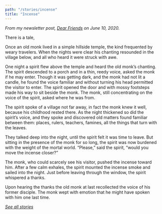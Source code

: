 ```yaml
---
path: "/stories/incense"
title: "Incense"
---
```


_From my newsletter post, [Dear Friends](https://map.simonsarris.com/p/dear-friends) on June 10, 2020._

There is a tale,

Once an old monk lived in a simple hillside temple, the kind frequented by weary travelers. When the nights were clear his chanting resounded in the village below, and all who heard it were struck with awe.

One night a spirit flew above the temple and heard the old monk’s chanting. The spirit descended to a porch and in a thin, reedy voice, asked the monk if he may enter. Though it was getting dark, and the monk had not lit a candle, he found the voice familiar and without turning his head permitted the visitor to enter. The spirit opened the door and with mossy footsteps made his way to sit beside the monk. The monk, still concentrating on the voice of the spirit, asked where he was from.

The spirit spoke of a village not far away, in fact the monk knew it well, because his childhood rested there. As the night thickened so did the spirit’s voice, and they spoke and discovered old matters found familiar between them: places, rulers, teachers, famines, all the things that turn with the leaves.

They talked deep into the night, until the spirit felt it was time to leave. But sitting in the presence of the monk for so long, the spirit was now burdened with the weight of the mortal world. “Please,” said the spirit, “would you move the incense closer?”

The monk, who could scarcely see his visitor, pushed the incense toward him. After a few calm exhales, the spirit mounted the incense smoke and sailed into the night. Just before leaving through the window, the spirit whispered a thanks.

Upon hearing the thanks the old monk at last recollected the voice of his former disciple. The monk wept with emotion that he might have spoken with him one last time.

_[See all stories](/stories/)_
